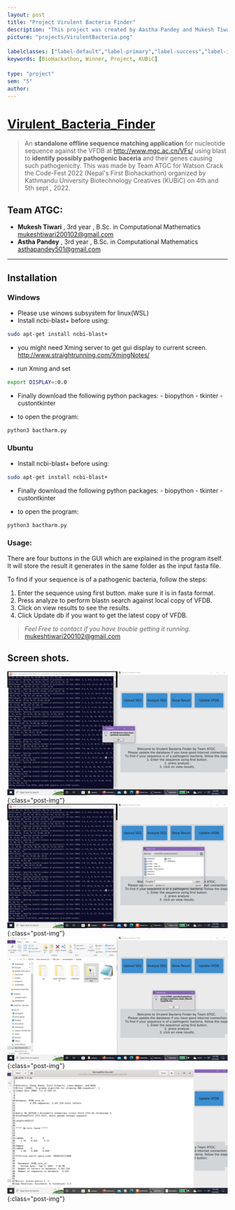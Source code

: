 ```yaml
---
layout: post
title: "Project Virulent Bacteria Finder"
description: "This project was created by Aastha Pandey and Mukesh Tiwari for Watson Crack-the-Code, Biohackathon conducted by KUBiC"
picture: "projects/VirulentBacteria.png"

labelclasses: ["label-default","label-primary","label-success","label-info","label-warning","label-danger"]
keywords: [BioHackathon, Winner, Project, KUBiC]

type: "project"
sem: "5"
author:
---
```

# [**Virulent_Bacteria_Finder** <i class="fa fa-github"></i>](https://github.com/mukeshdroid/virulent_bacteria_finder.git)
>  An **standalone offline sequence matching application** for nucleotide sequence against the VFDB at http://www.mgc.ac.cn/VFs/ using blast to **identify possibly pathogenic baceria** and their genes causing such pathogenicity. This was made by Team ATGC for Watson Crack the Code-Fest 2022 (Nepal's First Biohackathon) organized by Kathmandu University Biotechnology Creatives (KUBiC) on 4th and 5th sept , 2022.

## Team ATGC:
- **Mukesh Tiwari** , 3rd year , B.Sc. in Computational Mathematics
                          mukeshtiwari200102@gmail.com
- **Astha Pandey** , 3rd year , B.Sc. in Computational Mathematics
asthapandey501@gmail.com

---
## Installation

### Windows
- Please use winows subsystem for linux(WSL)
- Install ncbi-blast+ before using:
```sh
sudo apt-get install ncbi-blast+
```
- you might need Xming server to get gui display to current screen.
 http://www.straightrunning.com/XmingNotes/

- run Xming and set
```sh
export DISPLAY=:0.0
```

- Finally download the following python packages:
        - biopython
        - tkinter
        - custontkinter

- to open the program:
```sh
python3 bactharm.py
```

### Ubuntu
- Install ncbi-blast+ before using:
```sh
sudo apt-get install ncbi-blast+
```

- Finally download the following python packages:
        - biopython
        - tkinter
        - custontkinter

- to open the program:
```sh
python3 bactharm.py
```

### Usage:
There are four buttons in the GUI which are explained in the program itself. It will store the result it generates in the same folder as the input fasta file.

To find if your sequence is of a pathogenic bacteria, follow the steps:
1. Enter the sequence using first button. make sure it is in fasta format.
2. Press analyze to perform blastn search against local copy of VFDB.
3. Click on view results to see the results.
4. Click Update db if you want to get the latest copy of VFDB.

> *Feel Free to contact if you have trouble getting it running.* mukeshtiwari200102@gmail.com

## Screen shots.
![First Screen shot](https://github.com/mukeshdroid/virulent_bacteria_finder/raw/main/ss1.png){:class="post-img"}
![First Screen shot](https://github.com/mukeshdroid/virulent_bacteria_finder/raw/main/ss2.png){:class="post-img"}
![Third Screen shot](https://github.com/mukeshdroid/virulent_bacteria_finder/raw/main/ss3.png){:class="post-img"}
![Fourth Screen shot](https://github.com/mukeshdroid/virulent_bacteria_finder/raw/main/ss4.png){:class="post-img"}
